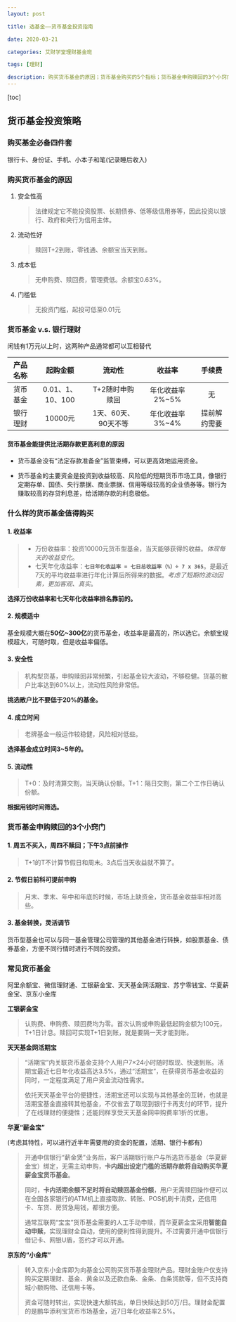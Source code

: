 ```yaml
---
layout: post

title: 选基金——货币基金投资指南

date: 2020-03-21

categories: 艾财学堂理财基金班

tags: [理财]

description: 购买货币基金的原因；货币基金购买的5个指标；货币基金申购赎回的3个小窍门。
---
```


[toc]

## 货币基金投资策略

### 购买基金必备四件套

银行卡、身份证、手机、小本子和笔(记录睡后收入)

### 购买货币基金的原因

1. 安全性高

   > 法律规定它不能投资股票、长期债券、低等级信用券等，因此投资以银行、政府和央行为信用主体。

2. 流动性好

   > 赎回T+2到账，零钱通、余额宝当天到账。

3. 成本低

   > 无申购费、赎回费，管理费低。余额宝0.63%。

4. 门槛低

   > 无投资门槛，起投可低至0.01元

### 货币基金 v.s. 银行理财

闲钱有1万元以上时，这两种产品通常都可以互相替代

| 产品名称 |     起购金额     |       流动性        |     收益率      |    手续费    |
| :------: | :--------------: | :-----------------: | :-------------: | :----------: |
| 货币基金 | 0.01、1、10、100 |   T+2随时申购赎回   | 年化收益率2%~5% |      无      |
| 银行理财 |     10000元      | 1天、60天、90天不等 | 年化收益率3%~4% | 提前解约需要 |

#### 货币基金能提供比活期存款更高利息的原因

- 货币基金没有“法定存款准备金”监管束缚，可以更高效地运用资金。

- 货币基金的主要资金是投资到收益较高、风险低的短期货币市场工具，像银行定期存单、国债、央行票据、商业票据、信用等级较高的企业债券等。银行为赚取较高的存贷利息差，给活期存款的利息极低。

### 什么样的货币基金值得购买

#### 1. 收益率

> - 万份收益率：投资10000元货币型基金，当天能够获得的收益。*体现每天的收益变化*。
> - 七天年化收益率：**`七日年化收益率 = 七日总收益率（%）÷ 7 x 365`**。是最近7天的平均收益率进行年化计算后所得来的数据。*考虑了短期的波动因素，更加客观、真实*。

**选择万份收益率和七天年化收益率排名靠前的。**

#### 2. 规模适中

基金规模大概在**50亿~300亿**的货币基金，收益率是最高的，所以选它。余额宝规模超大，可随时取，但是收益率偏低。

#### 3. 安全性

> 机构型货基，申购赎回非常频繁，引起基金较大波动，不够稳健。货基的散户比率达到60%以上，流动性风险非常低。

**挑选散户比不要低于20%的基金。**

#### 4. 成立时间

> 老牌基金一般运作较稳健，风险相对低些。

**选择基金成立时间3~5年的。**

#### 5. 流动性

>T+0：及时清算交割，当天确认份额。T+1：隔日交割，第二个工作日确认份额。

**根据用钱时间筛选。**

### 货币基金申购赎回的3个小窍门

#### 1. 周五不买入，周四不赎回；下午3点前操作

> T+1的T不计算节假日和周末。3点后当天收益就不算了。

#### 2. 节假日前科可提前申购

> 月末、季末、年中和年底的时候，市场上缺资金，货币基金收益率相对高些。

#### 3. 基金转换，灵活调节

货币型基金也可以与同一基金管理公司管理的其他基金进行转换，如股票基金、债券基金，方便不同行情时进行不同的投资。

### 常见货币基金

阿里余额宝、微信理财通、工银薪金宝、天天基金网活期宝、苏宁零钱宝、华夏薪金宝、京东小金库

**工银薪金宝**

> 认购费、申购费、赎回费均为零。首次认购或申购最低起购金额为100元，T+1日计息。赎回可实现T+1日到账，就是要隔一天才能到账。

**天天基金网活期宝**

>“活期宝”内关联货币基金支持个人用户7×24小时随时取现、快速到账。活期宝最近七日年化收益高达3.5%，通过“活期宝”，在获得货币基金收益的同时，一定程度满足了用户资金流动性需求。
>
>依托天天基金平台的便捷性，活期宝还可以实现与其他基金的互转，也就是活期宝基金直接转其他基金，不仅省去了取现到银行卡再支付的环节，提升了在线理财的便捷性；还能同样享受天天基金网申购费率1折的优惠。

**华夏“薪金宝”**

(考虑其特性，可以进行近半年需要用的资金的配置，活期、银行卡都有)

>开通中信银行“薪金煲”业务后，客户活期银行账户与所选货币基金（华夏薪金宝）绑定，无需主动申购，**卡内超出设定门槛的活期存款将自动购买华夏薪金宝货币基金**。
>
>同时，**卡内活期余额不足时将自动赎回基金份额**，用户无需赎回操作便可以在全国各家银行的ATM机上直接取款、转账、POS机刷卡消费，还信用卡、车贷、房贷急用钱，都很方便。
>
>通常互联网“宝宝”货币基金需要的人工手动申赎，而华夏薪金宝采用**智能自动申赎**，实现理财全自动，使用的便利性得到提升。不过需要开通中信银行借记卡、网银U盾，签约才可以开通。

**京东的“小金库”**

>转入京东小金库即为向基金公司购买货币基金理财产品。理财金账户仅支持购买定期理财、基金、黄金以及还款白条、金条、白条贷款等，但不支持商城小额购物、还信用卡等。
>
>资金可随时转出，实现快速大额转出，单日快赎达到50万/日。理财金配置的是鹏华添利宝货币市场基金，近7日年化收益率2.5%。